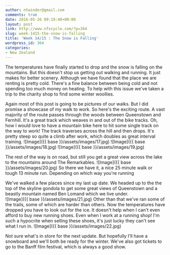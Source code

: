 ```yaml
---
author: ntwinder@gmail.com
comments: true
date: 2016-05-26 09:19:40+00:00
layout: post
link: http://www.nfxcycle.com/?p=364
slug: week-1415-the-snow-is-falling
title: 'Week 14/15 : The Snow is Falling'
wordpress_id: 364
categories:
- New Zealand
---
```


The temperatures have finally started to drop and the snow is falling on the mountains. But this doesn't stop us getting out walking and running. It just makes for better scenery.  Although we have found that the place we are renting is pretty cold. There's a fine balance between being cold and not spending too much money on heating.  To help with this issue we've taken a trip to the charity shop to find some winter woollies. 

Again most of this post is going to be pictures of our walks. But I did promise a showcase of my walk to work. So here's the exciting route. A vast majority of the route passes through the woods between Queenstown and Fernhill.  It's a great track which weaves in and out of the bike tracks. Oh, how I would love to have a mountain bike here to hit some single track on the way to work! The track traverses across the hill and then drops. It's pretty steep so quite a climb after work, which doubles as great interval training.
![Image]({{ base }}/assets/images/17.jpg)
![Image]({{ base }}/assets/images/18.jpg)
![Image]({{ base }}/assets/images/19.jpg)

The rest of the way is on road, but still you get a great view across the lake to the mountains around The Remarkables. 
![Image]({{ base }}/assets/images/20.jpg)
So there we have it, a nice 25 minute walk or tough 13 minute run. Depending on which way you're running

We've walked a few places since my last up date. We headed up to the the top of the skyline gondola to get some great views of Queenstown and a beastly mountain named Ben Lomand which we live under.  
![Image]({{ base }}/assets/images/21.jpg)
Other than that we've ran some of the trails, some of which are harder than others. Now the temperatures have dropped you have to look out for the ice. It doesn't help when I can't even afford to buy new running shoes. Even when I work at a running shop! I'm such a hypocrite when selling these shoes, it's just lucky they can't see what I run in.
![Image]({{ base }}/assets/images/22.jpg)

Not sure what's in store for the next update. But hopefully I'll have a snowboard and we'll both be ready for the winter. We've also got tickets to go to the Banff film festival, which is always a good show. 
